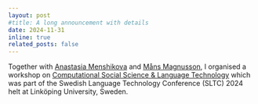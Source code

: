 ```yaml
---
layout: post
#title: A long announcement with details
date: 2024-11-31 
inline: true
related_posts: false
---
```


Together with [Anastasia Menshikova](https://anastasia-menshikova.github.io/) and [Måns Magnusson](https://mansmeg.github.io/), I organised a workshop on [Computational Social Science & Language Technology](https://sites.google.com/view/css-language-tech-workshop) which was part of the Swedish Language Technology Conference (SLTC) 2024 helt at Linköping University, Sweden. 